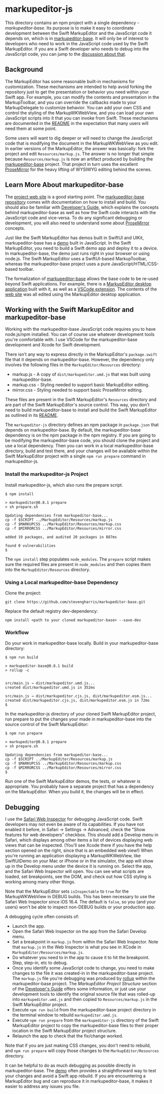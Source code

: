 # markupeditor-js

This directory contains an npm project with a single dependency - _markupeditor-base_. Its purpose is to make it easy to coordinate development between the Swift MarkupEditor and the JavaScript code it depends on, which is in [markupeditor-base](https://github.com/stevengharris/markupeditor-base). It will only be of interest to developers who need to work in the JavaScript code used by the Swift MarkupEditor. If you are a Swift developer who needs to debug into the JavaScript code, you can jump to the [discussion about that](#debugging).

## Background

The MarkupEditor has some reasonable built-in mechanisms for customization. These mechanisms are intended to help avoid forking the repository just to get the presentation or behavior you need within your Swift app. For example, you can modify the contents and presentation in the MarkupToolbar, and you can override the callbacks made to your MarkupDelegate to customize behavior. You can add your own CSS and control the styling of the MarkupWKWebView, and you can load your own JavaScript scripts into it that you can invoke from Swift. These mechanisms are documented in the [README](https://github.com/stevengharris/MarkupEditor/blob/main/README.md) in the expectation that many users will need them at some point.

Some users will want to dig deeper or will need to change the JavaScript code that is modifying the document in the MarkupWKWebView as you edit. In earlier versions of the MarkupEditor, the answer was basically: fork the project and edit `Resources/markup.js`. The answer is no longer that simple because `Resources/markup.js` is now an artifact produced by building the [markupeditor-base](https://github.com/stevengharris/markupeditor-base) project. That project in turn uses the excellent [ProseMirror](https://prosemirror.net) for the heavy lifting of WYSIWYG editing behind the scenes.

## Learn More About markupeditor-base

The [project web site](https://stevengharris.github.io/markupeditor-base/) is a good starting point. The [markupeditor-base repository](https://github.com/stevengharris/markupeditor-base) comes with documentation on how to install and build. You should also be familiar with [Developer's Guide](https://stevengharris.github.io/markupeditor-base/guide/index.html), which explains the concepts behind markupeditor-base as well as how the Swift code interacts with the JavaScript code and vice-versa. To do any significant debugging or development, you will also need to understand some about [ProseMirror](https://prosemirror.net/docs/guide/) concepts.

Just like the Swift MarkupEditor has demos built in SwiftUI and UIKit, markupeditor-base has a [demo](https://stevengharris.github.io/markupeditor-base/demo/index.html) built in JavaScript. In the Swift MarkupEditor, you need to build a Swift demo app and deploy it to a device. In markupeditor-base, the demo just runs right in your browser or using node.js. The Swift MarkupEditor uses a SwiftUI-based MarkupToolbar, whereas the markupeditor-base project uses a pure JavaScript/HTML/CSS-based toolbar.

The formalization of [markupeditor-base](https://github.com/stevengharris/markupeditor-base) allows the base code to be re-used beyond Swift applications. For example, there is a [MarkupEditor desktop application](https://github.com/stevengharris/markupeditor-desktop) built with it, as well as a [VSCode extension](https://github.com/stevengharris/markupeditor-vs). The contents of the [web site](https://stevengharris.github.io/markupeditor-base/) was all edited using the MarkupEditor desktop application.

## Working with the Swift MarkupEditor and markupeditor-base

Working with the markupeditor-base JavaScript code requires you to have node.js/npm installed. You can of course use whatever development tools you're comfortable with. I use VSCode for the markupeditor-base development and Xcode for Swift development.

There isn't any way to express directly in the MarkupEditor's `package.swift` file that it depends on markupeditor-base. However, the dependency only involves the following files in the `MarkupEditor/Resources` directory:

* markup.js - A copy of `dist/markupeditor.umd.js` that was built using markupeditor-base.
* markup.css - Styling needed to support basic MarkupEditor editing.
* mirror.css - Styling needed to support basic ProseMirror editing.

These files are present in the Swift MarkupEditor's `Resources` directory and are part of the Swift MarkupEditor's source control. This way, you don't need to build markupeditor-base to install and build the Swift MarkupEditor as outlined in its [README](https://github.com/stevengharris/MarkupEditor).

The `markupeditor-js` directory defines an npm package in `package.json` that depends on markupeditor-base. By default, the markupeditor-base dependency is on the npm package in the npm registry. If you are going to be modifying the markupeditor-base code, you should clone the project and use a local dependency. Then you can work in a local markupeditor-base directory, build and test there, and your changes will be available within the Swift MarkupEditor project with a single `npm run prepare` command in markupeditor-js.

### Install the markupeditor-js Project

Install markupeditor-js, which also runs the prepare script.

```
$ npm install

> markupeditor@0.8.1 prepare
> sh prepare.sh

Updating dependencies from markupeditor-base...
cp -f $SCRIPT ../MarkupEditor/Resources/markup.js
cp -f $MARKUPCSS ../MarkupEditor/Resources/markup.css
cp -f $MIRRORCSS ../MarkupEditor/Resources/mirror.css

added 19 packages, and audited 20 packages in 887ms

found 0 vulnerabilities
$
```

The `npm install` step populates `node_modules`. The `prepare` script makes sure the required files are present in `node_modules` and then copies them into the `MarkupEditor/Resources` directory.

### Using a Local markupeditor-base Dependency

Clone the project:

```
git clone https://github.com/stevengharris/markupeditor-base.git
```

Replace the default registry dev-dependency:

```
npm install <path to your cloned markupeditor-base> --save-dev
```

### Workflow

Do your work in markupeditor-base locally. Build in your markupeditor-base directory:

``` 
$ npm run build

> markupeditor-base@0.8.1 build
> rollup -c


src/main.js → dist/markupeditor.umd.js...
created dist/markupeditor.umd.js in 352ms

src/main.js → dist/markupeditor.cjs.js, dist/markupeditor.esm.js...
created dist/markupeditor.cjs.js, dist/markupeditor.esm.js in 72ms
$
```

In the markupeditor-js directory of your cloned Swift MarkupEditor project, run prepare to put the changes your made in markupeditor-base into the source control of the Swift MarkupEditor:

```
$ npm run prepare

> markupeditor@0.8.1 prepare
> sh prepare.sh

Updating dependencies from markupeditor-base...
cp -f $SCRIPT ../MarkupEditor/Resources/markup.js
cp -f $MARKUPCSS ../MarkupEditor/Resources/markup.css
cp -f $MIRRORCSS ../MarkupEditor/Resources/mirror.css
$
```

Run one of the Swift MarkupEditor demos, the tests, or whatever is appropriate. You probably have a separate project that has a dependency on the MarkupEditor. When you build it, the changes will be in effect.

## Debugging

I use the [Safari Web Inspector](https://developer.apple.com/documentation/safari-developer-tools/web-inspector) for debugging JavaScript code. Swift developers may not even be aware of its capabilities. If you have not enabled it before, in Safari -> Settings -> Advanced, check the "Show features for web developers" checkbox. This should add a Develop menu in Safari, which displays among other items a list of devices displaying web views that can be inspected. (You'll see Xcode there if you have the help section opened on the right, since that is an embedded web view!) When you're running an application displaying a MarkupWKWebView, like SwiftUIDemo on your Mac or iPhone or in the simulator, the app will show up in the Develop menu under the device it is running on. Select the app, and the Safari Web Inspector will open. You can see what scripts are loaded, set breakpoints, see the DOM, and check out how CSS styling is working among many other things. 

Note that the MarkupEditor sets `isInspectable` to `true` for the MarkupWKWebView in DEBUG builds. This has been necessary to use the Safari Web Inspector since iOS 16.4. The default is `false`, so you (and your users) won't be able to inspect non-DEBUG builds or your production app.

A debugging cycle often consists of:

* Launch the app.
* Open the Safari Web Inspector on the app from the Safari Develop menu.
* Set a breakpoint in `markup.js` from within the Safari Web Inspector. Note that `markup.js` in the Web Inspector is what you see in XCode in `MarkupEditor/Resources/markup.js`.
* Do whatever you need to in the app to cause it to hit the breakpoint. Step, step-in, etc to debug.
* Once you identify some JavaScript code to change, you need to make changes to the file it was created-in in the markupeditor-base project. The `markup.js` file you're debugging was produced by [rollup](https://rollupjs.org) within the markupeditor-base project. The _MarkupEditor Project Structure_ section of the [Developer's Guide](https://stevengharris.github.io/markupeditor-base/guide/index.html) offers some information, or just use your development tools to identify the original source file that was rolled-up into `markupeditor.umd.js` and then copied to `Resources/markup.js` in the Swift MarkupEditor project.
* Execute `npm run build` from the markupeditor-base project directory in the terminal window to rebuild `markupeditor.umd.js`.
* Execute `npm run prepare` from the `markupeditor-js` directory of the Swift MarkupEditor project to copy the markupeditor-base files to their proper location in the Swift MarkupEditor project structure.
* Relaunch the app to check that the fix/change worked.

Note that if you are just making CSS changes, you don't need to rebuild, and `npm run prepare` will copy those changes to the `MarkupEditor/Resources` directory.

It can be helpful to do as much debugging as possible directly in markupeditor-base. The [demo](https://stevengharris.github.io/markupeditor-base/demo/index.html) often provides a straightforward way to test your changes and avoid a Swift app rebuild. If you are encountering a MarkupEditor bug and can reproduce it in markupeditor-base, it makes it easier to address any issues you file.
